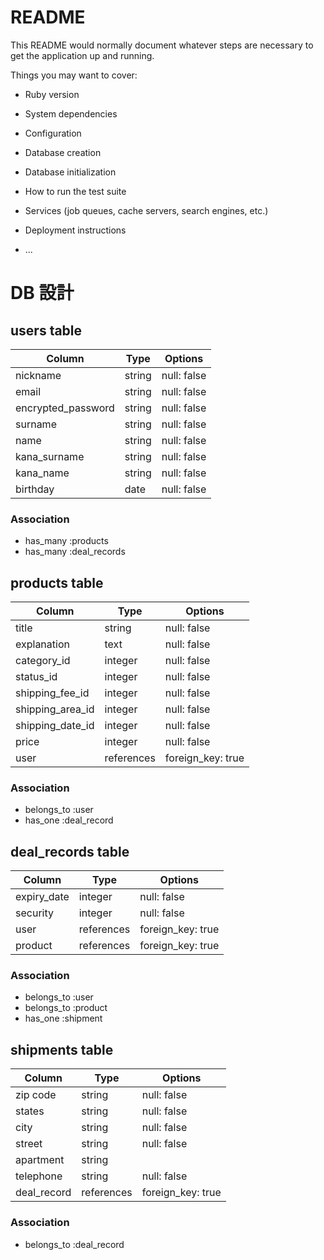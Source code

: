 # README

This README would normally document whatever steps are necessary to get the
application up and running.

Things you may want to cover:

* Ruby version

* System dependencies

* Configuration

* Database creation

* Database initialization

* How to run the test suite

* Services (job queues, cache servers, search engines, etc.)

* Deployment instructions

* ...

# DB 設計

## users table

| Column             | Type                   | Options                 |
|--------------------|------------------------|-------------------------|
| nickname           | string                 | null: false             |
| email              | string                 | null: false             |
| encrypted_password | string                 | null: false             |
| surname            | string                 | null: false             |
| name               | string                 | null: false             |
| kana_surname       | string                 | null: false             |
| kana_name          | string                 | null: false             |
| birthday           | date                   | null: false             |

### Association

* has_many :products
* has_many :deal_records

## products table

| Column             | Type                   | Options                 |
|--------------------|------------------------|-------------------------|
| title              | string                 | null: false             |
| explanation        | text                   | null: false             |
| category_id        | integer                | null: false             |
| status_id          | integer                | null: false             |
| shipping_fee_id    | integer                | null: false             |
| shipping_area_id   | integer                | null: false             |
| shipping_date_id   | integer                | null: false             |
| price              | integer                | null: false             |
| user               | references             | foreign_key: true       |

### Association

- belongs_to :user
- has_one :deal_record

## deal_records table

| Column      | Type       | Options           |
|-------------|------------|-------------------|
| expiry_date | integer    | null: false       |
| security    | integer    | null: false       |
| user        | references | foreign_key: true |
| product     | references | foreign_key: true |

### Association

- belongs_to :user
- belongs_to :product
- has_one :shipment

## shipments table

| Column             | Type                   | Options                 |
|--------------------|------------------------|-------------------------|
| zip code           | string                 | null: false             |
| states             | string                 | null: false             |
| city               | string                 | null: false             |
| street             | string                 | null: false             |
| apartment          | string                 |                         |
| telephone          | string                 | null: false             |
| deal_record        | references             | foreign_key: true       |

### Association

- belongs_to :deal_record
